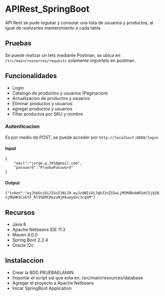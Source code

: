 # APIRest_SpringBoot
API Rest se pude loguear y consutar una lista de usuarios y productos, al igual de realizarles mantenimiento a cada tabla

## Pruebas
Se puede realizar un tets mediante Postman, se ubica en `/src/main/resources/requests` solamente importelo en postman.

## Funcionalidades
* Login
* Catalogo de productos y usuarios (Paginacion)
* Actualizacion de productos y usuarios
* Eliminar productos y usuarios
* agregar productos y usuarios
* Filtar productos por SKU y nombre

### Autenticacion
Es por medio de POST, se puede acceder por
`http://localhost:8080/login`

#### Input
```
{
    "mail":"jorge.p.391@gmail.com",
    "password":"PruebaPassword"
}
```
#### Output
```
{"token":"eyJhbGciOiJIUzI1NiJ9.eyJzdWIiOiJqb3JnZS5wLjM5MUBnbWFpbC5jb20iLCJzY29wZXMiOiJST0xFX0FETSIsImlhdCI6MTU4NjUzNjU1NCwiZXhwIjoxNTg3MTQxMzU0fQ.Xkv-njMGHK5CsEtF_Rl95EMCRazoNjKKuwyGxc3cqSM"}
```


## Recursos
* Java 8
* Apache Netbeans IDE 11.3
* Maven 4.0.0
* Spring Boot 2.2.4
* Oracle 12c

## Instalaccion
* Crear la BDD PRUEBAELANIIN
* Importar el script sql que esta en: /src/main/resources/database
* Agregar el proyecto a Apache Netbeans
* Inicar SpringBoot Application
